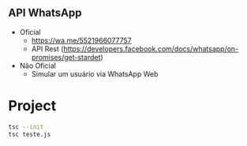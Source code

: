 ## API WhatsApp

- Oficial<br>
    - https://wa.me/5521966077757<br>
    - API Rest (https://developers.facebook.com/docs/whatsapp/on-promises/get-stardet)<br>
- Não Oficial<br>
    - Simular um usuário via WhatsApp Web<br>

# Project

```sh
tsc --init
tsc teste.js
```
